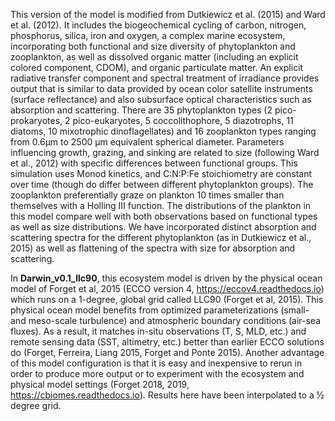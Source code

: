 This version of the model is modified from Dutkiewicz et al. (2015) and Ward et al. (2012). It includes the biogeochemical cycling of carbon, nitrogen, phosphorus, silica, iron and oxygen, a complex marine ecosystem, incorporating both functional and size diversity of phytoplankton and zooplankton, as well as dissolved organic matter (including an explicit colored component, CDOM), and organic particulate matter. An explicit radiative transfer component and spectral treatment of irradiance provides output that is similar to data provided by ocean color satellite instruments (surface reflectance) and also subsurface optical characteristics such as absorption and scattering.
There are 35 phytoplankton types (2 pico-prokaryotes, 2 pico-eukaryotes, 5 coccolithophore, 5 diazotrophs, 11 diatoms, 10 mixotrophic dinoflagellates) and 16 zooplankton types ranging from 0.6µm to 2500 µm equivalent spherical diameter. Parameters influencing growth, grazing, and sinking are related to size (following Ward et al., 2012) with specific differences between functional groups. This simulation uses Monod kinetics, and C:N:P:Fe stoichiometry are constant over time (though do differ between different phytoplankton groups). The zooplankton preferentially graze on plankton 10 times smaller than themselves with a Holling III function. The distributions of the plankton in this model compare well with both observations based on functional types as well as size distributions. We have incorporated distinct absorption and scattering spectra for the different phytoplankton (as in Dutkiewicz et al., 2015) as well as flattening of the spectra with size for absorption and scattering.


In **Darwin_v0.1_llc90**, this ecosystem model is driven by the physical ocean model of Forget et al, 2015 (ECCO version 4, https://eccov4.readthedocs.io) which runs on a 1-degree, global grid called LLC90 (Forget et al, 2015). This physical ocean model benefits from optimized parameterizations (small- and meso-scale turbulence) and atmospheric boundary conditions (air-sea fluxes). As a result, it matches in-situ observations (T, S, MLD, etc.) and remote sensing data (SST, altimetry, etc.) better than earlier ECCO solutions do (Forget, Ferreira, Liang 2015, Forget and Ponte 2015). Another advantage of this model configuration is that it is easy and inexpensive to rerun in order to produce more output or to experiment with the ecosystem and physical model settings (Forget 2018, 2019, https://cbiomes.readthedocs.io). Results here have been interpolated to a ½ degree grid.

